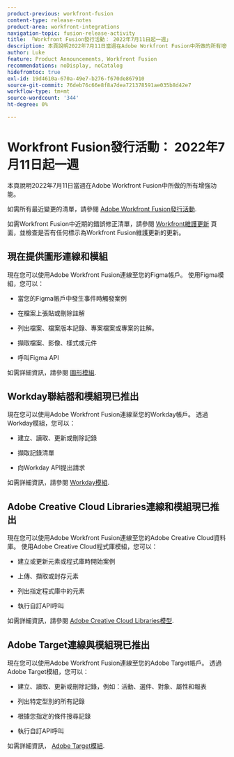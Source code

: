 ```yaml
---
product-previous: workfront-fusion
content-type: release-notes
product-area: workfront-integrations
navigation-topic: fusion-release-activity
title: 「Workfront Fusion發行活動： 2022年7月11日起一週」
description: 本頁說明2022年7月11日當週在Adobe Workfront Fusion中所做的所有增強功能。
author: Luke
feature: Product Announcements, Workfront Fusion
recommendations: noDisplay, noCatalog
hidefromtoc: true
exl-id: 19d4610a-670a-49e7-b276-f670de867910
source-git-commit: 76deb76c66e8f8a7dea721378591ae035b8d42e7
workflow-type: tm+mt
source-wordcount: '344'
ht-degree: 0%

---
```


# Workfront Fusion發行活動： 2022年7月11日起一週

本頁說明2022年7月11日當週在Adobe Workfront Fusion中所做的所有增強功能。

如需所有最近變更的清單，請參閱 [Adobe Workfront Fusion發行活動](../../../product-announcements/product-releases/fusion-release-activity/fusion-release-activity.md).

如需Workfront Fusion中近期的錯誤修正清單，請參閱 [Workfront維護更新](https://experienceleague.adobe.com/docs/workfront-known-issues/releases/current-updates.html) 頁面，並檢查是否有任何標示為Workfront Fusion維護更新的更新。

## 現在提供圖形連線和模組

現在您可以使用Adobe Workfront Fusion連線至您的Figma帳戶。 使用Figma模組，您可以：

* 當您的Figma帳戶中發生事件時觸發案例

* 在檔案上張貼或刪除註解

* 列出檔案、檔案版本記錄、專案檔案或專案的註解。

* 擷取檔案、影像、樣式或元件

* 呼叫Figma API


如需詳細資訊，請參閱 [圖形模組](../../../workfront-fusion/apps-and-their-modules/figma-modules.md).

## Workday聯結器和模組現已推出

現在您可以使用Adobe Workfront Fusion連線至您的Workday帳戶。 透過Workday模組，您可以：

* 建立、讀取、更新或刪除記錄

* 擷取記錄清單

* 向Workday API提出請求


如需詳細資訊，請參閱 [Workday模組](../../../workfront-fusion/apps-and-their-modules/workday-modules.md).

## Adobe Creative Cloud Libraries連線和模組現已推出

現在您可以使用Adobe Workfront Fusion連線至您的Adobe Creative Cloud資料庫。 使用Adobe Creative Cloud程式庫模組，您可以：

* 建立或更新元素或程式庫時開始案例

* 上傳、擷取或封存元素

* 列出指定程式庫中的元素

* 執行自訂API呼叫


如需詳細資訊，請參閱 [Adobe Creative Cloud Libraries模型](../../../workfront-fusion/apps-and-their-modules/creative-cloud-libraries-modules.md).

## Adobe Target連線與模組現已推出

現在您可以使用Adobe Workfront Fusion連線至您的Adobe Target帳戶。 透過Adobe Target模組，您可以：

* 建立、讀取、更新或刪除記錄，例如：活動、選件、對象、屬性和報表

* 列出特定型別的所有記錄

* 根據您指定的條件搜尋記錄

* 執行自訂API呼叫


如需詳細資訊， [Adobe Target模組](../../../workfront-fusion/apps-and-their-modules/adobe-target-modules.md).
